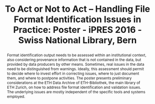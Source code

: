 ---
abstract: Format identification output needs to be assessed within an institutional
  context, also considering provenance information that is not contained in the data,
  but provided by data producers by other means. Sometimes, real issues in the data
  need to be distinguished from warnings. Ideally, this assessment should permit to
  decide where to invest effort in correcting issues, where to just document them,
  and where to postpone activities. The poster presents preliminary considerations
  at the ETH Data Archive of ETH-Bibliothek, the main library of ETH Zurich, on how
  to address file format identification and validation issues. The underlying issues
  are mostly independent of the specific tools and systems employed.
creators:
- Suri, Roland E.
- Geisser, Franziska
- Töwe, Matthias
date: null
document_url: https://services.phaidra.univie.ac.at/api/object/o:503183/download
grand_parent: iPRES
institutions: []
keywords: []
landing_page_url: https://phaidra.univie.ac.at/o:503183
language: eng
layout: publication
license: CC BY-NC-SA 3.0 AT
notes_url: null
parent: iPRES 2016
presentation_url: null
size: 44108
source_name: iPRES
title: 'To Act or Not to Act – Handling File Format Identification Issues in Practice:
  Poster - iPRES 2016 - Swiss National Library, Bern'
type: poster
year: 2016
---